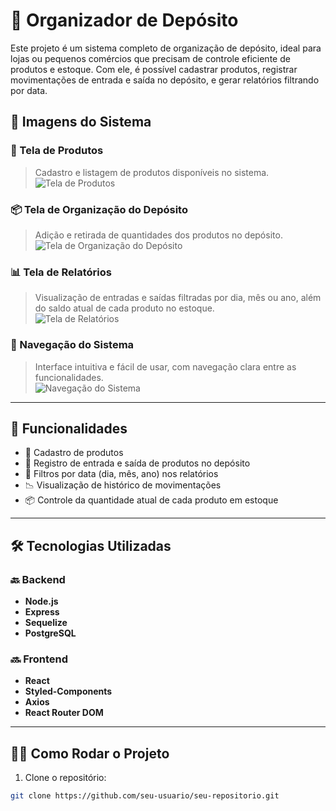 # 🏢 Organizador de Depósito

Este projeto é um sistema completo de organização de depósito, ideal para lojas ou pequenos comércios que precisam de controle eficiente de produtos e estoque. Com ele, é possível cadastrar produtos, registrar movimentações de entrada e saída no depósito, e gerar relatórios filtrando por data.

## 📸 Imagens do Sistema

### 🧾 Tela de Produtos  
> Cadastro e listagem de produtos disponíveis no sistema.  
![Tela de Produtos](https://link-da-imagem-produtos.png)

### 📦 Tela de Organização do Depósito  
> Adição e retirada de quantidades dos produtos no depósito.  
![Tela de Organização do Depósito](https://link-da-imagem-deposito.png)

### 📊 Tela de Relatórios  
> Visualização de entradas e saídas filtradas por dia, mês ou ano, além do saldo atual de cada produto no estoque.  
![Tela de Relatórios](https://link-da-imagem-relatorios.png)

### 🧭 Navegação do Sistema  
> Interface intuitiva e fácil de usar, com navegação clara entre as funcionalidades.  
![Navegação do Sistema](https://link-da-imagem-navegacao.png)

---

## 🚀 Funcionalidades

- 📁 Cadastro de produtos
- 🔁 Registro de entrada e saída de produtos no depósito
- 📆 Filtros por data (dia, mês, ano) nos relatórios
- 📉 Visualização de histórico de movimentações
- 📦 Controle da quantidade atual de cada produto em estoque

---

## 🛠️ Tecnologias Utilizadas

### 🔙 Backend
- **Node.js**
- **Express**
- **Sequelize**
- **PostgreSQL**

### 🔜 Frontend
- **React**
- **Styled-Components**
- **Axios**
- **React Router DOM**

---

## 🧑‍💻 Como Rodar o Projeto

1. Clone o repositório:
```bash
git clone https://github.com/seu-usuario/seu-repositorio.git

